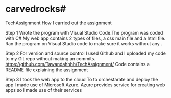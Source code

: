 # carvedrocks#
TechAssignment
How I carried out the assignment

Step 1
Wrote the program with Visual Studio Code.The program was coded with C#
My web app contains 2 types of files, a css main file and a html file.
Ran the program on Visual Studio code to make sure it works without any . 

Step 2
For version and source control I used Github and I uploaded my code to my Git repo without making an commits.
https://github.com/Tawandahhhh/TechAssignment/
Code contains a README file explaining the assignment

Step 3
I took the web app to the cloud 
To to orchestarate and deploy the app I made use of Microsoft Azure.
Azure provides service for creating web apps so I made use of their services
